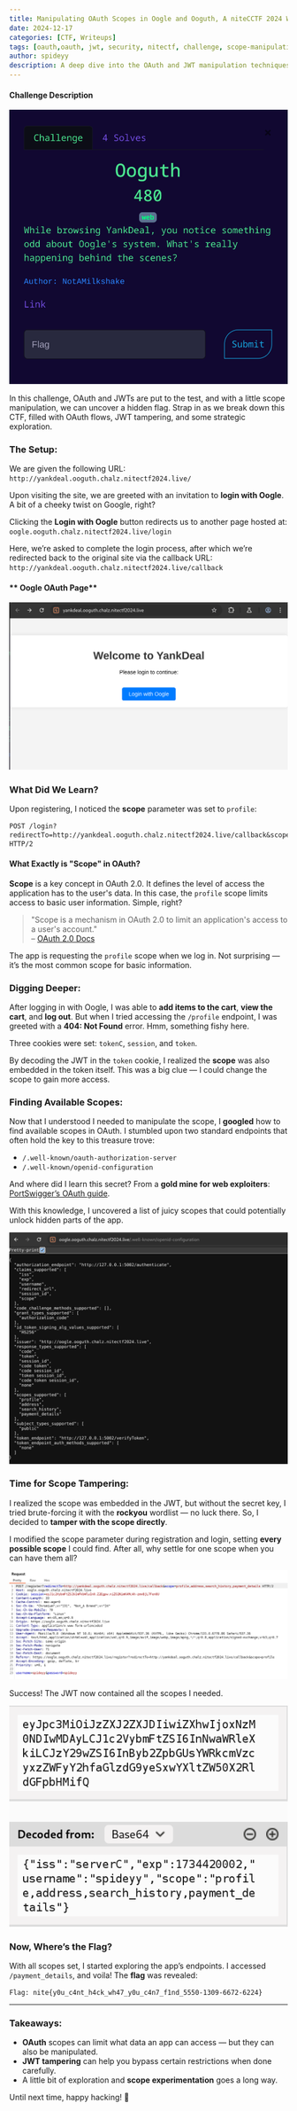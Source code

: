 ```yaml
---
title: Manipulating OAuth Scopes in Oogle and Ooguth, A niteCCTF 2024 Web Exploit
date: 2024-12-17
categories: [CTF, Writeups]
tags: [oauth,oauth, jwt, security, nitectf, challenge, scope-manipulation]
author: spideyy
description: A deep dive into the OAuth and JWT manipulation techniques used in the Oogle and Ooguth CTF challenge, and how scope tampering can lead to uncovering hidden flags.
---
```



#### **Challenge Description**

![Challenge description](/assets/images/Pasted%20image%2020241217120045.png)

In this challenge, OAuth and JWTs are put to the test, and with a little scope manipulation, we can uncover a hidden flag. Strap in as we break down this CTF, filled with OAuth flows, JWT tampering, and some strategic exploration.

### **The Setup:**

We are given the following URL:  
`http://yankdeal.ooguth.chalz.nitectf2024.live/`

Upon visiting the site, we are greeted with an invitation to **login with Oogle**. A bit of a cheeky twist on Google, right?



Clicking the **Login with Oogle** button redirects us to another page hosted at:  
`oogle.ooguth.chalz.nitectf2024.live/login`

Here, we’re asked to complete the login process, after which we’re redirected back to the original site via the callback URL: `http://yankdeal.ooguth.chalz.nitectf2024.live/callback`

#### ** Oogle OAuth Page**

![oogle Login](/assets/images/Pasted%20image%2020241217120440.png)

### **What Did We Learn?**

Upon registering, I noticed the **scope** parameter was set to `profile`:


```
POST /login?redirectTo=http://yankdeal.ooguth.chalz.nitectf2024.live/callback&scope=profile HTTP/2
```

#### **What Exactly is "Scope" in OAuth?**

**Scope** is a key concept in OAuth 2.0. It defines the level of access the application has to the user's data. In this case, the `profile` scope limits access to basic user information. Simple, right?

> "Scope is a mechanism in OAuth 2.0 to limit an application's access to a user's account."  
> – [OAuth 2.0 Docs](https://oauth.net/2/scope/)

The app is requesting the `profile` scope when we log in. Not surprising — it’s the most common scope for basic information.

### **Digging Deeper:**

After logging in with Oogle, I was able to **add items to the cart**, **view the cart**, and **log out**. But when I tried accessing the `/profile` endpoint, I was greeted with a **404: Not Found** error. Hmm, something fishy here.

Three cookies were set: `tokenC`, `session`, and `token`.

By decoding the JWT in the `token` cookie, I realized the **scope** was also embedded in the token itself. This was a big clue — I could change the scope to gain more access.

### **Finding Available Scopes:**

Now that I understood I needed to manipulate the scope, I **googled** how to find available scopes in OAuth. I stumbled upon two standard endpoints that often hold the key to this treasure trove:

- `/.well-known/oauth-authorization-server`
- `/.well-known/openid-configuration`

And where did I learn this secret? From a **gold mine for web exploiters**:  
[PortSwigger’s OAuth guide](https://portswigger.net/web-security/oauth).

With this knowledge, I uncovered a list of juicy scopes that could potentially unlock hidden parts of the app.

![/.well-known/openid-configuration got scopes](/assets/images/Pasted%20image%2020241217123951.png)

### **Time for Scope Tampering:**

I realized the scope was embedded in the JWT, but without the secret key, I tried brute-forcing it with the **rockyou** wordlist — no luck there. So, I decided to **tamper with the scope directly**.

I modified the scope parameter during registration and login, setting **every possible scope** I could find. After all, why settle for one scope when you can have them all?

![Setting every scopes](/assets/images/Pasted%20image%2020241217124407.png)

Success! The JWT now contained all the scopes I needed.

![Decoded JWT](/assets/images/Pasted%20image%2020241217124556.png)

### **Now, Where’s the Flag?**

With all scopes set, I started exploring the app’s endpoints. I accessed `/payment_details`, and voila! The **flag** was revealed:



```
Flag: nite{y0u_c4nt_h4ck_wh47_y0u_c4n7_f1nd_5550-1309-6672-6224}
```

---

### **Takeaways:**

- **OAuth** scopes can limit what data an app can access — but they can also be manipulated.
- **JWT tampering** can help you bypass certain restrictions when done carefully.
- A little bit of exploration and **scope experimentation** goes a long way.

Until next time, happy hacking! 👾  

